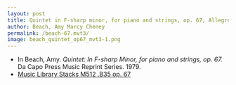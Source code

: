 ```yaml
---
layout: post
title: Quintet in F-sharp minor, for piano and strings, op. 67, Allegro agitato
author: Beach, Amy Marcy Cheney
permalink: /beach-67.mvt3/
image: beach_quintet_op67_mvt3-1.png
---
```


- In Beach, Amy. *Quintet: In F-sharp Minor, for piano and strings, op. 67.* Da Capo Press Music Reprint Series. 1979.
- <a href="https://tufts-primo.hosted.exlibrisgroup.com/permalink/f/14dinuo/01TUN_ALMA2183367040003851">Music Library Stacks M512 .B35 op. 67</a>
